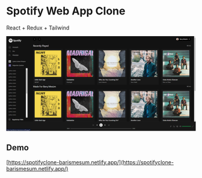 # Spotify Web App Clone
React + Redux + Tailwind 

![](https://github.com/Barismesum/spotifyWebClone/blob/main/src/data/spotify.png)



## Demo

[https://spotifyclone-barismesum.netlify.app/](https://spotifyclone-barismesum.netlify.app/)
